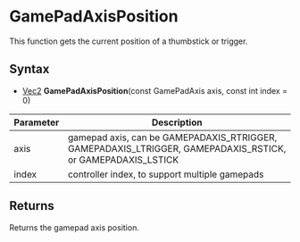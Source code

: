 # GamePadAxisPosition

This function gets the current position of a thumbstick or trigger.

## Syntax

- [Vec2](Vec2.md) **GamePadAxisPosition**(const GamePadAxis axis, const int index = 0)

| Parameter | Description |
|---|---|
| axis | gamepad axis, can be GAMEPADAXIS_RTRIGGER, GAMEPADAXIS_LTRIGGER, GAMEPADAXIS_RSTICK, or GAMEPADAXIS_LSTICK |
| index | controller index, to support multiple gamepads |

## Returns

Returns the gamepad axis position.
